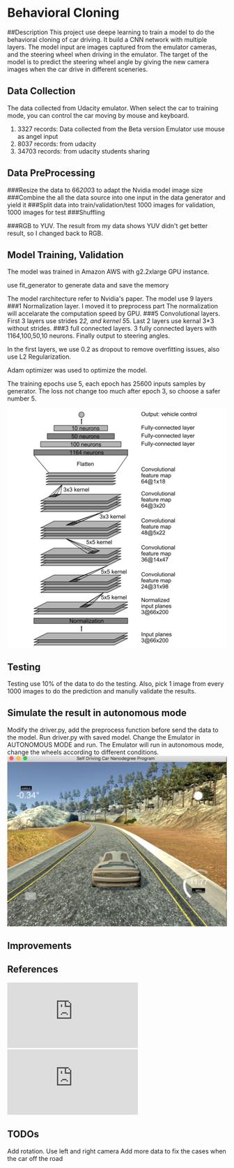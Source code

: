 # Behavioral Cloning


##Description
This project use deepe learning to train a model to do the behavioral cloning of car driving. It build a CNN network with multiple layers.
The model input are images captured from the emulator cameras, and the steering wheel when driving in the emulator. The target of the model is to predict the
steering wheel angle by giving the new camera images when the car drive in different sceneries.

## Data Collection

The data collected from Udacity emulator. When select the car to training mode, you can control the car moving by mouse and keyboard.
1. 3327 records: Data collected from the Beta version Emulator use mouse as angel input
2. 8037 records: from udacity
3. 34703 records: from udacity students sharing

## Data PreProcessing

###Resize the data to 66*200*3 to adapt the Nvidia model image size
###Combine the all the data source into one input in the data generator and yield it
###Split data into train/validation/test
    1000 images for validation, 1000 images for test
###Shuffling

###RGB to YUV.
    The result from my data shows YUV didn't get better result, so I changed back to RGB.


## Model Training, Validation

The model was trained in Amazon AWS with g2.2xlarge GPU instance.

use fit_generator to generate data and save the memory

The model rarchitecture refer to Nvidia's paper. The model use 9 layers
###1 Normalization layer. I moved it to preprocess part
    The normalization will accelarate the computation speed by GPU.
###5 Convolutional layers.
First 3 layers use strides 2*2, and kernel 5*5. Last 2 layers use kernal 3*3 without strides.
###3 full connected layers.
3 fully connected layers with 1164,100,50,10 neurons. Finally output to steering angles.

In the first layers, we use 0.2 as dropout to remove overfitting issues, also use L2 Regularization.

Adam optimizer was used to optimize the model.

The training epochs use 5, each epoch has 25600 inputs samples by generator. The loss not change too much after epoch 3, so choose a safer number 5.

![Nvidia Architecture](./source/nvidia_architecture.png)

## Testing

Testing use 10% of the data to do the testing.
Also, pick 1 image from every 1000 images to do the prediction and manully validate the results.

## Simulate the result in autonomous mode
Modify the driver.py, add the preprocess function before send the data to the model.
Run driver.py with saved model.
Change the Emulator in AUTONOMOUS MODE and run.
The Emulator will run in autonomous mode, change the wheels according to different conditions.
![AUTONOMOUS RESULT](./source/autonomous_01.png)


## Improvements

## References
![End to End Learning for Self-Driving Cars](https://images.nvidia.com/content/tegra/automotive/images/2016/solutions/pdf/end-to-end-dl-using-px.pdf)
![Learning a Driving Simulator](https://arxiv.org/pdf/1608.01230v1.pdf)

## TODOs
Add rotation.
Use left and right camera
Add more data to fix the cases when the car off the road


